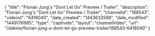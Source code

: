 {
    "title": "Florian Jung's \"Dont Let Go\" Preview \/ Trailer",
    "description": "Florian Jung's \"Dont Let Go\" Preview \/ Trailer",
    "channelid": "168543",
    "videoid": "6418040",
    "date_created": "1443632598",
    "date_modified": "1449176985",
    "type": "captivate",
    "layout": "channelVideo",
    "url": "\/dakine\/florian-jung-s-dont-let-go-preview-trailer\/168543-6418040"
}